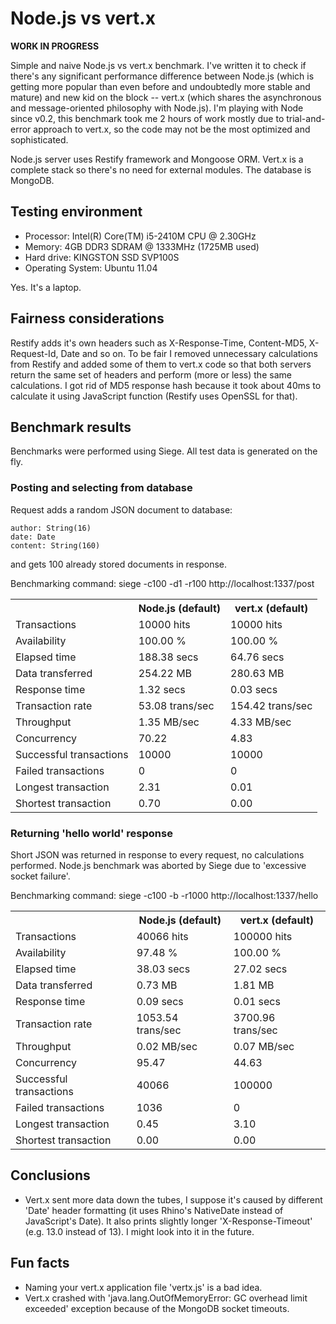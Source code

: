 Node.js vs vert.x
=================

**WORK IN PROGRESS**

Simple and naive Node.js vs vert.x benchmark. I've written it to check if there's any significant performance difference between Node.js (which is getting more popular than even before and undoubtedly more stable and mature) and new kid on the block -- vert.x (which shares the asynchronous and message-oriented philosophy with Node.js). I'm playing with Node since v0.2, this benchmark took me 2 hours of work mostly due to trial-and-error approach to vert.x, so the code may not be the most optimized and sophisticated.

Node.js server uses Restify framework and Mongoose ORM. Vert.x is a complete stack so there's no need for external modules. The database is MongoDB.

Testing environment
-------------------

* Processor: Intel(R) Core(TM) i5-2410M CPU @ 2.30GHz
* Memory: 4GB DDR3 SDRAM @ 1333MHz (1725MB used)
* Hard drive: KINGSTON SSD SVP100S
* Operating System: Ubuntu 11.04

Yes. It's a laptop.

Fairness considerations
-----------------------

Restify adds it's own headers such as X-Response-Time, Content-MD5, X-Request-Id, Date and so on. To be fair I removed unnecessary calculations from Restify and added some of them to vert.x code so that both servers return the same set of headers and perform (more or less) the same calculations. I got rid of MD5 response hash because it took about 40ms to calculate it using JavaScript function (Restify uses OpenSSL for that).

Benchmark results
-----------------

Benchmarks were performed using Siege. All test data is generated on the fly.

### Posting and selecting from database

Request adds a random JSON document to database:

    author: String(16)
    date: Date
    content: String(160)

and gets 100 already stored documents in response.

Benchmarking command: siege -c100 -d1 -r100 http://localhost:1337/post

<table>
  <tr>
    <th></th>
    <th>Node.js (default)</th>
    <th>vert.x (default)</th>
  </tr>
  <tr>
    <td>Transactions</td>
    <td>10000 hits</td>
    <td>10000 hits</td>
  </tr>
  <tr>
    <td>Availability</td>
    <td>100.00 %</td>
    <td>100.00 %</td>
  </tr>
  <tr>
    <td>Elapsed time</td>
    <td>188.38 secs</td>
    <td>64.76 secs</td>
  </tr>
  <tr>
    <td>Data transferred</td>
    <td>254.22 MB</td>
    <td>280.63 MB</td>
  </tr>
  <tr>
    <td>Response time</td>
    <td>1.32 secs</td>
    <td>0.03 secs</td>
  </tr>
  <tr>
    <td>Transaction rate</td>
    <td>53.08 trans/sec</td>
    <td>154.42 trans/sec</td>
  </tr>
  <tr>
    <td>Throughput</td>
    <td>1.35 MB/sec</td>
    <td>4.33 MB/sec</td>
  </tr>
  <tr>
    <td>Concurrency</td>
    <td>70.22</td>
    <td>4.83</td>
  </tr>
  <tr>
    <td>Successful transactions</td>
    <td>10000</td>
    <td>10000</td>
  </tr>
  <tr>
    <td>Failed transactions</td>
    <td>0</td>
    <td>0</td>
  </tr>
  <tr>
    <td>Longest transaction</td>
    <td>2.31</td>
    <td>0.01</td>
  </tr>
  <tr>
    <td>Shortest transaction</td>
    <td>0.70</td>
    <td>0.00</td>
  </tr>
</table>

### Returning 'hello world' response

Short JSON was returned in response to every request, no calculations performed. Node.js benchmark was aborted by Siege due to 'excessive socket failure'.

Benchmarking command: siege -c100 -b -r1000 http://localhost:1337/hello

<table>
  <tr>
    <th></th>
    <th>Node.js (default)</th>
    <th>vert.x (default)</th>
  </tr>
  <tr>
    <td>Transactions</td>
    <td>40066 hits</td>
    <td>100000 hits</td>
  </tr>
  <tr>
    <td>Availability</td>
    <td>97.48 %</td>
    <td>100.00 %</td>
  </tr>
  <tr>
    <td>Elapsed time</td>
    <td>38.03 secs</td>
    <td>27.02 secs</td>
  </tr>
  <tr>
    <td>Data transferred</td>
    <td>0.73 MB</td>
    <td>1.81 MB</td>
  </tr>
  <tr>
    <td>Response time</td>
    <td>0.09 secs</td>
    <td>0.01 secs</td>
  </tr>
  <tr>
    <td>Transaction rate</td>
    <td>1053.54 trans/sec</td>
    <td>3700.96 trans/sec</td>
  </tr>
  <tr>
    <td>Throughput</td>
    <td>0.02 MB/sec</td>
    <td>0.07 MB/sec</td>
  </tr>
  <tr>
    <td>Concurrency</td>
    <td>95.47</td>
    <td>44.63</td>
  </tr>
  <tr>
    <td>Successful transactions</td>
    <td>40066</td>
    <td>100000</td>
  </tr>
  <tr>
    <td>Failed transactions</td>
    <td>1036</td>
    <td>0</td>
  </tr>
  <tr>
    <td>Longest transaction</td>
    <td>0.45</td>
    <td>3.10</td>
  </tr>
  <tr>
    <td>Shortest transaction</td>
    <td>0.00</td>
    <td>0.00</td>
  </tr>
</table>

Conclusions
-----------

* Vert.x sent more data down the tubes, I suppose it's caused by different 'Date' header formatting (it uses Rhino's NativeDate instead of JavaScript's Date). It also prints slightly longer 'X-Response-Timeout' (e.g. 13.0 instead of 13). I might look into it in the future.

Fun facts
---------

* Naming your vert.x application file 'vertx.js' is a bad idea.
* Vert.x crashed with 'java.lang.OutOfMemoryError: GC overhead limit exceeded' exception because of the MongoDB socket timeouts.